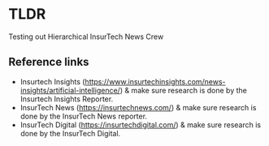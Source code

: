 # TLDR

Testing out Hierarchical InsurTech News Crew

## Reference links

- Insurtech Insights (https://www.insurtechinsights.com/news-insights/artificial-intelligence/) & make sure research is done by the Insurtech Insights Reporter.
- InsurTech News (https://insurtechnews.com/) & make sure research is done by the InsurTech News reporter.
- InsurTech Digital (https://insurtechdigital.com/) & make sure research is done by the InsurTech Digital.
